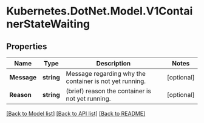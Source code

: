 # Kubernetes.DotNet.Model.V1ContainerStateWaiting
## Properties

Name | Type | Description | Notes
------------ | ------------- | ------------- | -------------
**Message** | **string** | Message regarding why the container is not yet running. | [optional] 
**Reason** | **string** | (brief) reason the container is not yet running. | [optional] 

[[Back to Model list]](../README.md#documentation-for-models) [[Back to API list]](../README.md#documentation-for-api-endpoints) [[Back to README]](../README.md)

